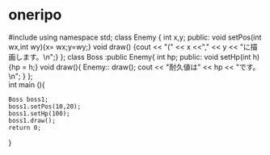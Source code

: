 oneripo
=======
#include <iostream>
using namespace std;
class Enemy {
	int x,y;
public:
	void setPos(int wx,int wy){x= wx;y=wy;}
	void draw() {cout << "(" << x <<"," << y << "に描画します。\n";}
};
class Boss :public Enemy{
	int hp;
public:
	void setHp(int h){hp = h;}
	void draw(){
	Enemy:: draw();
	cout << "耐久値は" << hp << "です。\n";
	}
};	
int main (){

	Boss boss1;
	boss1.setPos(10,20);
	boss1.setHp(100);
	boss1.draw();
	return 0;
}
